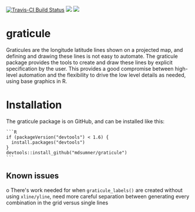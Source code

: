 [![Travis-CI Build Status](https://travis-ci.org/mdsumner/graticule.svg?branch=master)](https://travis-ci.org/mdsumner/graticule)
[![](http://www.r-pkg.org/badges/version/graticule)](http://www.r-pkg.org/pkg/graticule)
[![](http://cranlogs.r-pkg.org/badges/graticule)](http://www.r-pkg.org/pkg/graticule)

graticule
=========

Graticules are the longitude latitude lines shown on a projected map, and defining and drawing these lines is not easy to automate. The graticule package provides the tools to create and draw these lines by explicit specification by the user. This provides a good compromise between high-level automation and the flexibility to drive the low level details as needed, using base graphics in R.

Installation
============

The graticule package is on GitHub, and can be installed like this:

    ```R
    if (packageVersion("devtools") < 1.6) {
      install.packages("devtools")
    }
    devtools::install_github("mdsumner/graticule")
    ```

Known issues
------------

o There's work needed for when `graticule_labels()` are created without using `xline/yline`, need more careful separation between generating every combination in the grid versus single lines
